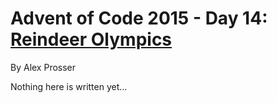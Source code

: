 # Advent of Code 2015 - Day 14: [Reindeer Olympics](https://adventofcode.com/2015/day/14)
By Alex Prosser

Nothing here is written yet...